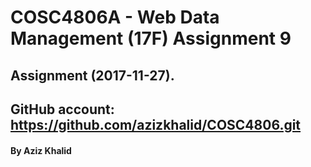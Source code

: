 #             COSC4806A - Web Data Management (17F) Assignment 9
##  Assignment  (2017-11-27).
## GitHub account: https://github.com/azizkhalid/COSC4806.git
#### By Aziz Khalid 
